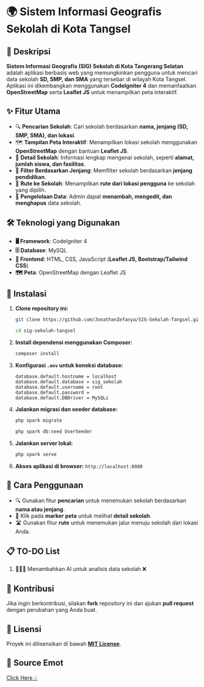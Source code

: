 # 🌍 Sistem Informasi Geografis Sekolah di Kota Tangsel

## 📌 Deskripsi
**Sistem Informasi Geografis (SIG) Sekolah di Kota Tangerang Selatan** adalah aplikasi berbasis web yang memungkinkan pengguna untuk mencari data sekolah **SD, SMP, dan SMA** yang tersebar di wilayah Kota Tangsel. Aplikasi ini dikembangkan menggunakan **CodeIgniter 4** dan memanfaatkan **OpenStreetMap** serta **Leaflet JS** untuk menampilkan peta interaktif.

## ✨ Fitur Utama
- 🔍 **Pencarian Sekolah**: Cari sekolah berdasarkan **nama, jenjang (SD, SMP, SMA), dan lokasi**.
- 🗺️ **Tampilan Peta Interaktif**: Menampilkan lokasi sekolah menggunakan **OpenStreetMap** dengan bantuan **Leaflet JS**.
- 🏫 **Detail Sekolah**: Informasi lengkap mengenai sekolah, seperti **alamat, jumlah siswa, dan fasilitas**.
- 🎯 **Filter Berdasarkan Jenjang**: Memfilter sekolah berdasarkan **jenjang pendidikan**.
- 🚗 **Rute ke Sekolah**: Menampilkan **rute dari lokasi pengguna** ke sekolah yang dipilih.
- 🔧 **Pengelolaan Data**: Admin dapat **menambah, mengedit, dan menghapus** data sekolah.

## 🛠 Teknologi yang Digunakan
- **🖥 Framework**: CodeIgniter 4
- **🗄 Database**: MySQL
- **🎨 Frontend**: HTML, CSS, JavaScript (**Leaflet JS, Bootstrap/Tailwind CSS**)
- **🗺️ Peta**: OpenStreetMap dengan Leaflet JS

## 🚀 Instalasi
1. **Clone repository ini:**
   ```bash
   git clone https://github.com/JonathanZefanya/SIG-Sekolah-Tangsel.git
   ```
   ```bash
   cd sig-sekolah-tangsel
   ```
2. **Install dependensi menggunakan Composer:**
   ```bash
   composer install
   ```
3. **Konfigurasi `.env` untuk koneksi database:**
   ```env
   database.default.hostname = localhost
   database.default.database = sig_sekolah
   database.default.username = root
   database.default.password = 
   database.default.DBDriver = MySQLi
   ```
4. **Jalankan migrasi dan seeder database:**
   ```bash
   php spark migrate
   ``` 
   ```bash
   php spark db:seed UserSeeder
   ```
5. **Jalankan server lokal:**
   ```bash
   php spark serve
   ```
6. **Akses aplikasi di browser:** `http://localhost:8080`

## 📖 Cara Penggunaan
- 🔍 Gunakan fitur **pencarian** untuk menemukan sekolah berdasarkan **nama atau jenjang**.
- 📌 Klik pada **marker peta** untuk melihat **detail sekolah**.
- 🛣️ Gunakan fitur **rute** untuk menemukan jalur menuju sekolah dari lokasi Anda.

## 📋 TO-DO List
1. 👩🏻‍💻 Menambahkan AI untuk analisis data sekolah ❌

## 🤝 Kontribusi
Jika ingin berkontribusi, silakan **fork** repository ini dan ajukan **pull request** dengan perubahan yang Anda buat.

## 📜 Lisensi
Proyek ini dilisensikan di bawah **[MIT License](LICENSE)**.

## 👀 Source Emot
[Click Here 💡](https://emojidb.org/task-emojis)